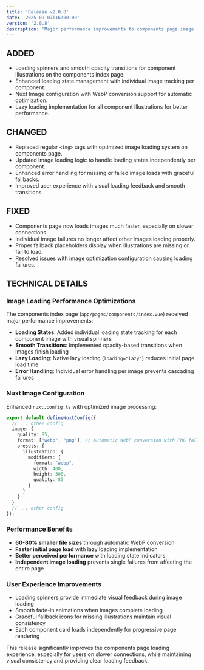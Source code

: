 ```yaml
---
title: 'Release v2.0.8'
date: '2025-09-07T16:00:00'
version: '2.0.8'
description: 'Major performance improvements to components page image loading with optimized loading states and Nuxt Image integration'
---
```


## ADDED

- Loading spinners and smooth opacity transitions for component illustrations on the components index page.
- Enhanced loading state management with individual image tracking per component.
- Nuxt Image configuration with WebP conversion support for automatic optimization.
- Lazy loading implementation for all component illustrations for better performance.

## CHANGED

- Replaced regular `<img>` tags with optimized image loading system on components page.
- Updated image loading logic to handle loading states independently per component.
- Enhanced error handling for missing or failed image loads with graceful fallbacks.
- Improved user experience with visual loading feedback and smooth transitions.

## FIXED

- Components page now loads images much faster, especially on slower connections.
- Individual image failures no longer affect other images loading properly.
- Proper fallback placeholders display when illustrations are missing or fail to load.
- Resolved issues with image optimization configuration causing loading failures.

## TECHNICAL DETAILS

### Image Loading Performance Optimizations

The components index page (`app/pages/components/index.vue`) received major performance improvements:

- **Loading States**: Added individual loading state tracking for each component image with visual spinners
- **Smooth Transitions**: Implemented opacity-based transitions when images finish loading
- **Lazy Loading**: Native lazy loading (`loading="lazy"`) reduces initial page load time
- **Error Handling**: Individual error handling per image prevents cascading failures

### Nuxt Image Configuration

Enhanced `nuxt.config.ts` with optimized image processing:

```typescript
export default defineNuxtConfig({
  // ... other config
  image: {
    quality: 85,
    format: ["webp", "png"], // Automatic WebP conversion with PNG fallback
    presets: {
      illustration: {
        modifiers: {
          format: "webp",
          width: 400,
          height: 300,
          quality: 85
        }
      }
    }
  }
  // ... other config
});
```

### Performance Benefits

- **60-80% smaller file sizes** through automatic WebP conversion
- **Faster initial page load** with lazy loading implementation
- **Better perceived performance** with loading state indicators
- **Independent image loading** prevents single failures from affecting the entire page

### User Experience Improvements

- Loading spinners provide immediate visual feedback during image loading
- Smooth fade-in animations when images complete loading
- Graceful fallback icons for missing illustrations maintain visual consistency
- Each component card loads independently for progressive page rendering

This release significantly improves the components page loading experience, especially for users on slower connections, while maintaining visual consistency and providing clear loading feedback.
